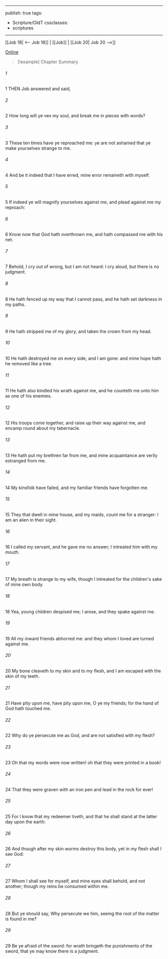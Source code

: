 

---
publish: true
tags:
  - Scripture/OldT
cssclasses:
  - scriptures
---
[[Job 18| <-- Job 18]] | [[Job]] | [[Job 20| Job 20 -->]]

[Online](https://churchofjesuschrist.org/study/scriptures/ot/job/19?lang=eng)

>[!example] Chapter Summary
>
###### 1
1 THEN Job answered and said,
###### 2
2 How long will ye vex my soul, and break me in pieces with words?
###### 3
3 These ten times have ye reproached me: ye are not ashamed that ye make yourselves strange to me.
###### 4
4 And be it indeed that I have erred, mine error remaineth with myself.
###### 5
5 If indeed ye will magnify yourselves against me, and plead against me my reproach:
###### 6
6 Know now that God hath overthrown me, and hath compassed me with his net.
###### 7
7 Behold, I cry out of wrong, but I am not heard: I cry aloud, but there is no judgment.
###### 8
8 He hath fenced up my way that I cannot pass, and he hath set darkness in my paths.
###### 9
9 He hath stripped me of my glory, and taken the crown from my head.
###### 10
10 He hath destroyed me on every side, and I am gone: and mine hope hath he removed like a tree.
###### 11
11 He hath also kindled his wrath against me, and he counteth me unto him as one of his enemies.
###### 12
12 His troops come together, and raise up their way against me, and encamp round about my tabernacle.
###### 13
13 He hath put my brethren far from me, and mine acquaintance are verily estranged from me.
###### 14
14 My kinsfolk have failed, and my familiar friends have forgotten me.
###### 15
15 They that dwell in mine house, and my maids, count me for a stranger: I am an alien in their sight.
###### 16
16 I called my servant, and he gave me no answer; I intreated him with my mouth.
###### 17
17 My breath is strange to my wife, though I intreated for the children's sake of mine own body.
###### 18
18 Yea, young children despised me; I arose, and they spake against me.
###### 19
19 All my inward friends abhorred me: and they whom I loved are turned against me.
###### 20
20 My bone cleaveth to my skin and to my flesh, and I am escaped with the skin of my teeth.
###### 21
21 Have pity upon me, have pity upon me, O ye my friends; for the hand of God hath touched me.
###### 22
22 Why do ye persecute me as God, and are not satisfied with my flesh?
###### 23
23 Oh that my words were now written!  oh that they were printed in a book!
###### 24
24 That they were graven with an iron pen and lead in the rock for ever!
###### 25
25 For I know that my redeemer liveth, and that he shall stand at the latter day upon the earth:
###### 26
26 And though after my skin worms destroy this body, yet in my flesh shall I see God:
###### 27
27 Whom I shall see for myself, and mine eyes shall behold, and not another; though my reins be consumed within me.
###### 28
28 But ye should say, Why persecute we him, seeing the root of the matter is found in me?
###### 29
29 Be ye afraid of the sword: for wrath bringeth the punishments of the sword, that ye may know there is a judgment.



